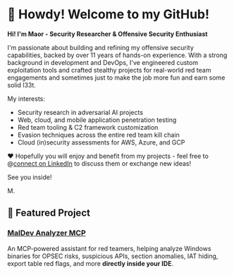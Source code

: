 # 👋 Howdy! Welcome to my GitHub!

**Hi! I'm Maor - Security Researcher & Offensive Security Enthusiast**

I'm passionate about building and refining my offensive security capabilities, backed by over 11 years of hands-on experience. With a strong background in development and DevOps, I've engineered custom exploitation tools and crafted stealthy projects for real-world red team engagements and sometimes just to make the job more fun and earn some solid l33t.

My interests:
- Security research in adversarial AI projects
- Web, cloud, and mobile application penetration testing
- Red team tooling & C2 framework customization
- Evasion techniques across the entire red team kill chain
- Cloud (in)security assessments for AWS, Azure, and GCP

❤️ Hopefully you will enjoy and benefit from my projects - feel free to @[connect on LinkedIn](https://www.linkedin.com/in/maor-tal-06a7ba2a/) to discuss them or exchange new ideas! 

See you inside!

M.
  
## 🚀 Featured Project

### [MalDev Analyzer MCP](https://github.com/RootInj3/MalDev-Analyzer-MCP)
An MCP-powered assistant for red teamers, helping analyze Windows binaries for OPSEC risks, suspicious APIs, section anomalies, IAT hiding, export table red flags, and more **directly inside your IDE**.

